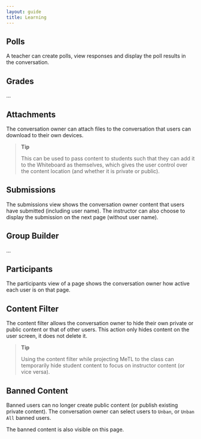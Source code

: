 ```yaml
---
layout: guide
title: Learning
---
```


## Polls

A teacher can create polls, view responses and display the poll results in the conversation.

## Grades

...

## Attachments

The conversation owner can attach files to the conversation that users can download to their own devices.

> **Tip**
> 
> This can be used to pass content to students such that they can add it to the Whiteboard as themselves, 
which gives the user control over the content location (and whether it is private or public).

## Submissions

The submissions view shows the conversation owner content that users have submitted (including user name). 
The instructor can also choose to display the submission on the next page (without user name).

## Group Builder

...

## Participants

The participants view of a page shows the conversation owner how active each user is on that page.

## Content Filter

The content filter allows the conversation owner to hide their own private or public content or that of other users. 
This action only hides content on the user screen, it does not delete it. 

> **Tip**
>
> Using the content filter while projecting MeTL to the class can temporarily hide student content to focus on instructor content (or vice versa).

## Banned Content

Banned users can no longer create public content (or publish existing private content).
The conversation owner can select users to `Unban`, or `Unban All` banned users.

The banned content is also visible on this page. 